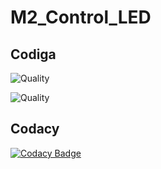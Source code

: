 # M2_Control_LED
## Codiga 
![Quality](https://api.codiga.io/project/33000/score/svg)

![Quality](https://api.codiga.io/project/33000/status/svg)
## Codacy
[![Codacy Badge](https://app.codacy.com/project/badge/Grade/0e94b81ca4db4281a42a99ee757b8eaa)](https://www.codacy.com/gh/Prafull-Varshney/M2_Control_LED/dashboard?utm_source=github.com&amp;utm_medium=referral&amp;utm_content=Prafull-Varshney/M2_Control_LED&amp;utm_campaign=Badge_Grade)
